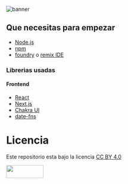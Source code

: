 ![banner](https://github.com/jistro/Arbitrum-ETHMexico--Web3_101/assets/22781439/49c39d6e-2221-45bb-8a50-51cbd75d551b)


## Que necesitas para empezar

- [Node.js](https://nodejs.org/en/download/)
- [npm](https://www.npmjs.com/get-npm)
- [foundry](https://book.getfoundry.sh/getting-started/installation) o [remix IDE](https://remix.ethereum.org/)


### Librerias usadas

#### Frontend
- [React](https://reactjs.org/)
- [Next.js](https://nextjs.org/)
- [Chakra UI](https://chakra-ui.com/)
- [date-fns](https://date-fns.org/)

# Licencia
Este repositorio esta bajo la licencia
<a rel="license" href="https://creativecommons.org/licenses/by/4.0/deed.es"> CC BY 4.0</a>

<a rel="license" href="https://creativecommons.org/licenses/by/4.0/deed.es"><img src="https://mirrors.creativecommons.org/presskit/buttons/88x31/svg/by.svg" width="100" height="35"> </a>
